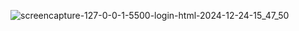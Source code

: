 ![screencapture-127-0-0-1-5500-login-html-2024-12-24-15_47_50](https://github.com/user-attachments/assets/89529f8d-5aba-4ef4-9569-f0e75f5f395c)

